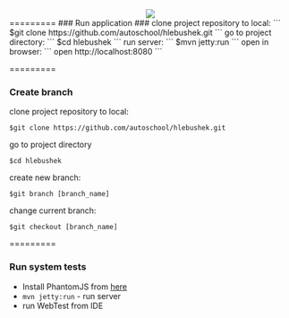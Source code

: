 <div align="center">
    <img src='https://pp.vk.me/c623216/v623216453/16f39/ixNbpHR_jPw.jpg'>
</div>
=========
### Run application ###
clone project repository to local:
```
$git clone https://github.com/autoschool/hlebushek.git
```
go to project directory:
```
$cd hlebushek
```
run server:
```
$mvn jetty:run
```
open in browser:
```
open http://localhost:8080
```

=========
### Create branch ###
clone project repository to local:
```
$git clone https://github.com/autoschool/hlebushek.git
```
go to project directory
```
$cd hlebushek
```
create new branch:
```
$git branch [branch_name]
```
change current branch:
```
$git checkout [branch_name]
```
=========
### Run system tests

  *  Install PhantomJS from [here](http://phantomjs.org)
  *  `mvn jetty:run` - run server
  *  run WebTest from IDE